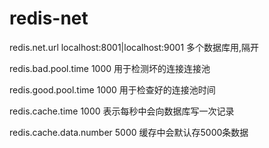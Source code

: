 # redis-net
redis.net.url localhost:8001|localhost:9001
多个数据库用,隔开

redis.bad.pool.time 1000 用于检测坏的连接连接池 

redis.good.pool.time 1000 用于检查好的连接池时间

redis.cache.time 1000 表示每秒中会向数据库写一次记录

redis.cache.data.number 5000 缓存中会默认存5000条数据
